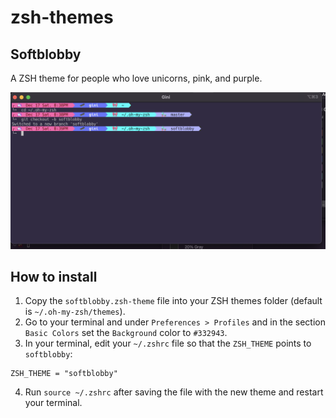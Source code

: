 # zsh-themes

## Softblobby

A ZSH theme for people who love unicorns, pink, and purple.

![Screenshot of Softblobby Theme](assets/softblobby.png)


## How to install

1. Copy the `softblobby.zsh-theme` file into your ZSH themes folder (default is `~/.oh-my-zsh/themes`).
2. Go to your terminal and under `Preferences > Profiles` and in the section `Basic Colors` set the `Background` color to `#332943`.
3. In your terminal, edit your `~/.zshrc` file so that the `ZSH_THEME` points to `softblobby`:

```
ZSH_THEME = "softblobby"
```

4. Run `source ~/.zshrc` after saving the file with the new theme and restart your terminal.
